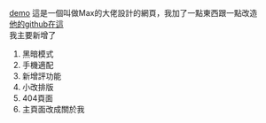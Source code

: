 [demo](https://qian30.me)
這是一個叫做Max的大佬設計的網頁，我加了一點東西跟一點改造  
[他的github在這](https://github.com/BaseMax/MoloxBlogTheme)  
我主要新增了
1. 黑暗模式
2. 手機適配
3. 新增評功能
4. 小改排版
5. 404頁面
6. 主頁面改成關於我
